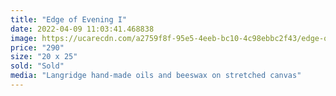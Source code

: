 ```yaml
---
title: "Edge of Evening I"
date: 2022-04-09 11:03:41.468838
image: https://ucarecdn.com/a2759f8f-95e5-4eeb-bc10-4c98ebbc2f43/edge-of-evening-i.jpg
price: "290"
size: "20 x 25"
sold: "Sold"
media: "Langridge hand-made oils and beeswax on stretched canvas"
---
```


